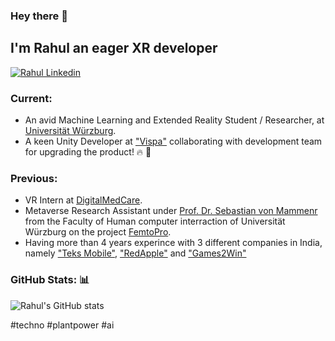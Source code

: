 ### Hey there 👋
  
<h2>I'm Rahul an eager XR developer</h2>

[![Rahul Linkedin](https://img.shields.io/badge/LinkedIn-0077B5?style=for-the-badge&logo=linkedin&logoColor=white)](https://www.linkedin.com/in/rahul-das-0bb099b4/)

### Current: 
 - An avid Machine Learning and Extended Reality Student / Researcher, at [Universität Würzburg](https://www.informatik.uni-wuerzburg.de/studium/studiengaenge/xtai-master-extended-artificial-intelligence/).
- A keen Unity Developer at ["Vispa"](https://www.vispa.io/) collaborating with development team for upgrading the product! 🔥 🚀

### Previous:


- VR Intern at [DigitalMedCare](https://digitalmedcare.de).
- Metaverse Research Assistant under [Prof. Dr. Sebastian von Mammenr](http://hci.uni-wuerzburg.de/people/sebastian-von-mammen/) from the Faculty of Human computer interraction of Universität Würzburg on the project [FemtoPro](https://www.uni-wuerzburg.de/en/femtopro/femtopro/).
- Having more than 4 years experince with 3 different companies in India, namely ["Teks Mobile"](https://teksmobile.com/), ["RedApple"](https://www.redappletech.com//) and ["Games2Win"](https://games2winmedia.com/our-games/)


### GitHub Stats: 📊


![Rahul's GitHub stats](https://github-readme-stats.vercel.app/api?username=rahull1616dass&show_icons=true&count_private=true&show_icons=true&theme=codeSTACKr)

#techno #plantpower #ai
